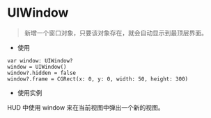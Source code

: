 
# UIWindow

>新增一个窗口对象，只要该对象存在，就会自动显示到最顶层界面。

* 使用

```
var window: UIWindow? 
window = UIWindow()
window?.hidden = false
window?.frame = CGRect(x: 0, y: 0, width: 50, height: 300)
```

* 使用实例

HUD 中使用 window 来在当前视图中弹出一个新的视图。



